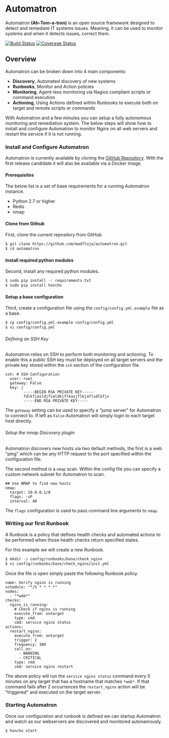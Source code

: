 # Automatron

Automatron **(Ah-Tom-a-tron)** is an open source framework designed to detect and remediate IT systems issues. Meaning, it can be used to monitor systems and when it detects issues, correct them.

[![Build Status](https://travis-ci.org/madflojo/automatron.svg?branch=develop)](https://travis-ci.org/madflojo/automatron) [![Coverage Status](https://coveralls.io/repos/github/madflojo/automatron/badge.svg?branch=develop)](https://coveralls.io/github/madflojo/automatron?branch=develop)


## Overview

Automatron can be broken down into 4 main components:

* **Discovery**, Automated discovery of new systems
* **Runbooks**, Monitor and Action policies
* **Monitoring**, Agent-less monitoring via Nagios compliant scripts or command execution
* **Actioning**, Using Actions defined within Runbooks to execute both on target and remote scripts or commands

With Automatron and a few minutes you can setup a fully autonomous monitoring and remediation system. The below steps will show how to install and configure Automatron to monitor Nginx on all web servers and restart the service if it is not running.

### Install and Configure Automatron

Automatron is currently available by cloning the [GitHub Repository](https://github.com/madflojo/automatron/). With the first release candidate it will also be available via a Docker image.

#### Prerequisites

The below list is a set of base requirements for a running Automatron instance.

  * Python 2.7 or higher
  * Redis
  * nmap

#### Clone from Github

First, clone the current repository from GitHub.

```sh
$ git clone https://github.com/madflojo/automatron.git
$ cd automatron
```

#### Install required python modules

Second, install any required python modules.

```sh
$ sudo pip install -r requirements.txt
$ sudo pip install honcho
```

#### Setup a base configuration

Third, create a configuration file using the `config/config.yml.example` file as a base.

```sh
$ cp config/config.yml.example config/config.yml
$ vi config/config.yml
```

###### Defining an SSH Key

Automatron relies on SSH to perform both monitoring and actioning. To enable this a public SSH key must be deployed on all target servers and the private key stored within the `ssh` section of the configuration file.

```
ssh: # SSH Configuration
  user: root
  gateway: False
  key: |
        -----BEGIN RSA PRIVATE KEY-----
        fdlkfjasldjfsaldkjflkasjflkjaflsdlkfjs
        -----END RSA PRIVATE KEY-----
```

The `gateway` setting can be used to specify a "jump server" for Automatron to connect to. If left as `False` Automatron will simply login to each target host directly.

###### Setup the nmap Discovery plugin

Automatron discovers new hosts via two default methods, the first is a web "ping" which can be any HTTP request to the port specified within the configuration file.

The second method is a `nmap` scan. Within the config file you can specify a custom network subnet for Automatron to scan.

```
## Use NMAP to find new hosts
nmap:
  target: 10.0.0.1/8
  flags: -sP
  interval: 40
```

The `flags` configuration is used to pass command line arguments to `nmap`.

### Writing our first Runbook

A Runbook is a policy that defines health checks and automated actions to be performed when those health checks return specified states.

For this example we will create a new Runbook.

```sh
$ mkdir -p config/runbooks/base/check_nginx
$ vi config/runbooks/base/check_nginx/init.yml
```

Once the file is open simply paste the following Runbook policy.

```
name: Verify nginx is running
schedule: "*/5 * * * *"
nodes:
  - "*web*"
checks:
  nginx_is_running:
    # Check if nginx is running
    execute_from: ontarget
    type: cmd
    cmd: service nginx status
actions:
  restart_nginx:
    execute_from: ontarget
    trigger: 2
    frequency: 300
    call_on:
      - WARNING
      - CRITICAL
    type: cmd
    cmd: service nginx restart
```

The above policy will run the `service nginx status` command every 5 minutes on any target that has a hostname that matches `*web*`. If that command fails after 2 occurrences the `restart_nginx` action will be "triggered" and executed on the target server.

### Starting Automatron

Once our configuration and runbook is defined we can startup Automatron and watch as our webservers are discovered and monitored autonamously.

```sh
$ honcho start
```

